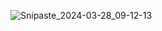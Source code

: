 
![Snipaste_2024-03-28_09-12-13](https://github.com/zerodragon123/zerodragon123/assets/85107506/9f7753cd-de7e-4d5b-86f6-d032793d615c)
